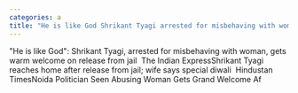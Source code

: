 ```yaml
---
categories: a
title: "He is like God Shrikant Tyagi arrested for misbehaving with woman gets warm welcome on release from jail  The Indian Express"
---
```

"He is like God": Shrikant Tyagi, arrested for misbehaving with woman, gets warm welcome on release from jail&nbsp;&nbsp;The Indian ExpressShrikant Tyagi reaches home after release from jail; wife says special diwali&nbsp;&nbsp;Hindustan TimesNoida Politician Seen Abusing Woman Gets Grand Welcome Af